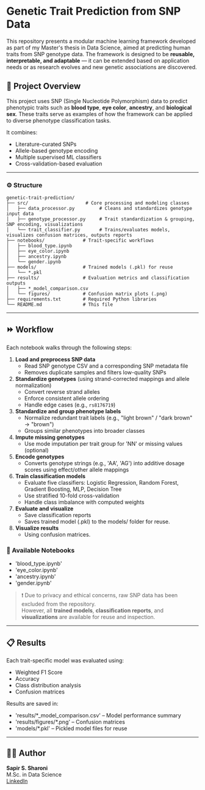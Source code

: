# Genetic Trait Prediction from SNP Data

This repository presents a modular machine learning framework developed as part of my Master's thesis in Data Science, aimed at predicting human traits from SNP genotype data. The framework is designed to be **reusable, interpretable, and adaptable** — it can be extended based on application needs or as research evolves and new genetic associations are discovered.


## 🧬 Project Overview

This project uses SNP (Single Nucleotide Polymorphism) data to predict phenotypic traits such as **blood type**, **eye color**, **ancestry**, and **biological sex**. These traits serve as examples of how the framework can be applied to diverse phenotype classification tasks.

It combines:
- Literature-curated SNPs
- Allele-based genotype encoding
- Multiple supervised ML classifiers
- Cross-validation-based evaluation

---

### ⚙️ Structure

```text
genetic-trait-prediction/
├── src/                     # Core processing and modeling classes
│   ├── data_processor.py         # Cleans and standardizes genotype input data
│   ├── genotype_processor.py     # Trait standardization & grouping, SNP encoding, visualizations
│   └── trait_classifier.py       # Trains/evaluates models, visualizes confusion matrices, outputs reports
├── notebooks/              # Trait-specific workflows
│   ├── blood_type.ipynb
│   ├── eye_color.ipynb
│   ├── ancestry.ipynb
│   └── gender.ipynb
├── models/                 # Trained models (.pkl) for reuse
│   └── *.pkl
├── results/                # Evaluation metrics and classification outputs
│   ├── *_model_comparison.csv
│   └── figures/            # Confusion matrix plots (.png)
├── requirements.txt        # Required Python libraries
└── README.md               # This file
```


---

## ⏩ Workflow

Each notebook walks through the following steps:

1. **Load and preprocess SNP data**
   - Read SNP genotype CSV and a corresponding SNP metadata file
   - Removes duplicate samples and filters low-quality SNPs
2. **Standardize genotypes** (using strand-corrected mappings and allele normalization)
   - Convert reverse strand alleles
   - Enforce consistent allele ordering
   - Handle edge cases (e.g., `rs8176719`)
3. **Standardize and group phenotype labels** 
   - Normalize redundant trait labels (e.g., "light brown" / "dark brown" → "brown")
   - Groups similar phenotypes into broader classes
4. **Impute missing genotypes**
   - Use mode imputation per trait group for 'NN' or missing values (optional)
5. **Encode genotypes**
   - Converts genotype strings (e.g., 'AA', 'AG') into additive dosage scores using effect/other allele mappings
6. **Train classification models**
   - Evaluate five classifiers: Logistic Regression, Random Forest, Gradient Boosting, MLP, Decision Tree
   - Use stratified 10-fold cross-validation
   - Handle class imbalance with computed weights
7. **Evaluate and visualize**
   - Save classification reports
   - Saves trained model (.pkl) to the models/ folder for reuse.
8. **Visualize results**
    - Using confusion matrices.

### 📓 Available Notebooks
- 'blood_type.ipynb'
- 'eye_color.ipynb'
- 'ancestry.ipynb'
- 'gender.ipynb'

> ❗ Due to privacy and ethical concerns, raw SNP data has been excluded from the repository.  
> However, all **trained models**, **classification reports**, and **visualizations** are available for reuse and inspection.

---

## 📋 Results

Each trait-specific model was evaluated using:
- Weighted F1 Score  
- Accuracy  
- Class distribution analysis  
- Confusion matrices

Results are saved in:
- 'results/*_model_comparison.csv' – Model performance summary
- 'results/figures/*.png' – Confusion matrices
- 'models/*.pkl' – Pickled model files for reuse

---

## 👩‍💻 Author
**Sapir S. Sharoni**  
M.Sc. in Data Science  
[LinkedIn](https://www.linkedin.com/in/sapir-sharoni-5896b2343/)
